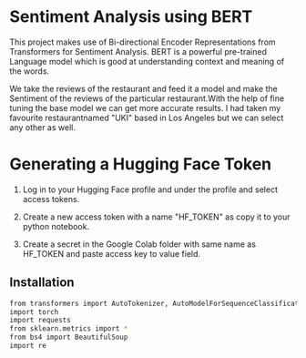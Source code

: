 
# Sentiment Analysis using BERT

This project makes use of Bi-directional Encoder Representations from Transformers for Sentiment Analysis. BERT is a powerful pre-trained Language model which is good at understanding context and meaning of the words.

We take the reviews of the restaurant and feed it a model and make the Sentiment of the reviews of the particular restaurant.With the help of fine tuning the base model we can get more  accurate results.
I had taken my favourite restaurantnamed "UKI" based in Los Angeles but we can select any other as well.


# Generating a Hugging Face Token

1) Log in to your Hugging Face profile and under the profile and select access tokens.

2) Create a new access token with a name "HF_TOKEN" as copy it to your python notebook.

3) Create a secret in the Google Colab folder with same name as HF_TOKEN and paste access key to value field.




## Installation



```bash
from transformers import AutoTokenizer, AutoModelForSequenceClassification
import torch
import requests
from sklearn.metrics import *
from bs4 import BeautifulSoup
import re
```
    